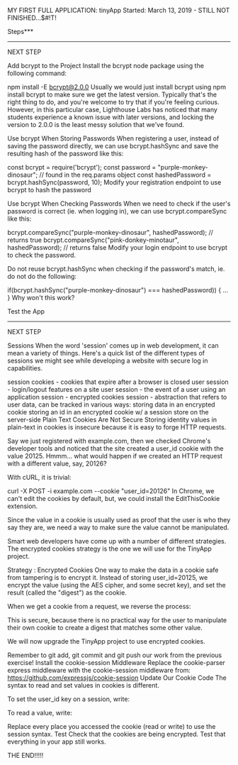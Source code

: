 MY FIRST FULL APPLICATION: tinyApp
Started: March 13, 2019 -  STILL NOT FINISHED...$#!T!

Steps***

****************************************************************************************************************

NEXT STEP

Add bcrypt to the Project
Install the bcrypt node package using the following command:

npm install -E bcrypt@2.0.0
Usually we would just install bcrypt using npm install bcrypt to make sure we get the latest version. Typically that's the right thing to do, and you're welcome to try that if you're feeling curious. However, in this particular case, Lighthouse Labs has noticed that many students experience a known issue with later versions, and locking the version to 2.0.0 is the least messy solution that we've found.

Use bcrypt When Storing Passwords
When registering a user, instead of saving the password directly, we can use bcrypt.hashSync and save the resulting hash of the password like this:

const bcrypt = require('bcrypt');
const password = "purple-monkey-dinosaur"; // found in the req.params object
const hashedPassword = bcrypt.hashSync(password, 10);
Modify your registration endpoint to use bcrypt to hash the password

Use bcrypt When Checking Passwords
When we need to check if the user's password is correct (ie. when logging in), we can use bcrypt.compareSync like this:

bcrypt.compareSync("purple-monkey-dinosaur", hashedPassword); // returns true
bcrypt.compareSync("pink-donkey-minotaur", hashedPassword); // returns false
Modify your login endpoint to use bcrypt to check the password.

Do not reuse bcrypt.hashSync when checking if the password's match, ie. do not do the following:

if(bcrypt.hashSync("purple-monkey-dinosaur") === hashedPassword)) { ... }
Why won't this work?

Test the App

****************************************************************************************************************

NEXT STEP

Sessions
When the word 'session' comes up in web development, it can mean a variety of things. Here's a quick list of the different types of sessions we might see while developing a website with secure log in capabilities.

session cookies - cookies that expire after a browser is closed
user session - login/logout features on a site
user session - the event of a user using an application
session - encrypted cookies
session - abstraction that refers to user data, can be tracked in various ways:
storing data in an encrypted cookie
storing an id in an encrypted cookie w/ a session store on the server-side
Plain Text Cookies Are Not Secure
Storing identity values in plain-text in cookies is insecure because it is easy to forge HTTP requests.

Say we just registered with example.com, then we checked Chrome's developer tools and noticed that the site created a user_id cookie with the value 20125. Hmmm... what would happen if we created an HTTP request with a different value, say, 20126?

With cURL, it is trivial:

curl -X POST -i example.com --cookie "user_id=20126"
In Chrome, we can't edit the cookies by default, but, we could install the EditThisCookie extension.

Since the value in a cookie is usually used as proof that the user is who they say they are, we need a way to make sure the value cannot be manipulated.

Smart web developers have come up with a number of different strategies. The encrypted cookies strategy is the one we will use for the TinyApp project.

Strategy : Encrypted Cookies
One way to make the data in a cookie safe from tampering is to encrypt it. Instead of storing user_id=20125, we encrypt the value (using the AES cipher, and some secret key), and set the result (called the "digest") as the cookie.

When we get a cookie from a request, we reverse the process:

This is secure, because there is no practical way for the user to manipulate their own cookie to create a digest that matches some other value.

We will now upgrade the TinyApp project to use encrypted cookies.

Remember to git add, git commit and git push our work from the previous exercise!
Install the cookie-session Middleware
Replace the cookie-parser express middleware with the cookie-session middleware from:
https://github.com/expressjs/cookie-session
Update Our Cookie Code
The syntax to read and set values in cookies is different.

To set the user_id key on a session, write:

To read a value, write:

Replace every place you accessed the cookie (read or write) to use the session syntax.
Test
Check that the cookies are being encrypted. Test that everything in your app still works.

THE END!!!!!